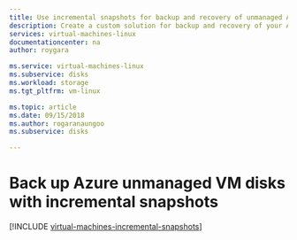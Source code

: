 ```yaml
---
title: Use incremental snapshots for backup and recovery of unmanaged Azure Linux VM disks 
description: Create a custom solution for backup and recovery of your Azure Linux virtual machine disks using incremental snapshots.
services: virtual-machines-linux
documentationcenter: na
author: roygara

ms.service: virtual-machines-linux
ms.subservice: disks
ms.workload: storage
ms.tgt_pltfrm: vm-linux

ms.topic: article
ms.date: 09/15/2018
ms.author: rogaranaungoo
ms.subservice: disks

---
```

# Back up Azure unmanaged VM disks with incremental snapshots
[!INCLUDE [virtual-machines-incremental-snapshots](../../../includes/virtual-machines-incremental-snapshots.md)]
